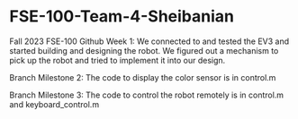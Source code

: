 # FSE-100-Team-4-Sheibanian
Fall 2023 FSE-100 Github
Week 1:
We connected to and tested the EV3 and started building and designing the robot. 
We figured out a mechanism to pick up the robot and tried to implement it into our design.

Branch Milestone 2: The code to display the color sensor is in control.m

Branch Milestone 3: The code to control the robot remotely is in control.m and keyboard_control.m
